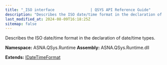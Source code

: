 ```yaml
---
title: "_ISO interface                | QSYS API Reference Guide"
description: "Describes the ISO date/time format in the declaration of date/time types. "
last_modified_at: 2024-08-09T16:18:25Z
sitemap: false
---
```


Describes the ISO date/time format in the declaration of date/time types.

**Namespace:** ASNA.QSys.Runtime
**Assembly:** ASNA.QSys.Runtime.dll

**Extends:** [IDateTimeFormat](/reference/runtime/qsys-runtime/i-date-time-format.html)
<br>
<br>
